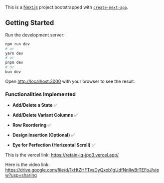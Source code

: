This is a [Next.js](https://nextjs.org) project bootstrapped with [`create-next-app`](https://nextjs.org/docs/app/api-reference/cli/create-next-app).

## Getting Started

Run the development server:

```bash
npm run dev
# or
yarn dev
# or
pnpm dev
# or
bun dev
```

Open [http://localhost:3000](http://localhost:3000) with your browser to see the result.


### Functionalities Implemented

- **Add/Delete a State** ✅  

- **Add/Delete Variant Columns** ✅  

- **Row Reordering** ✅  

- **Design Insertion (Optional)** ✅  

- **Eye for Perfection (Horizontal Scroll)** ✅ 




This is the vercel link: https://retain-iq-jpd3.vercel.app/

Here is the video link: https://drive.google.com/file/d/1kHtZHFTvsDyQxob1gUdfNnIlwBrTEFoJ/view?usp=sharing



